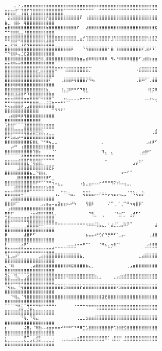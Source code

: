 ⠀⠀⠀⢆⡌⣴⣿⣿⣿⣿⣿⣿⣿⣿⣿⣿⣿⣿⣿⣿⣿⣿⣿⣿⣿⣿⣿⣿⡿⠛⣿⣿⣿⣿⣿⣿⣿⣿⣿⣿⣿⣿⣿⣿⣿⣿⣿⣿⣿⣿⣿⣿⡟⠀⢸⣿⡇⢸⣿⣿⣿⣿⣿⣿⣿⣿⣿⣿
⠀⣵⣽⣿⣿⣿⣿⣿⣿⣿⣿⣿⣿⡟⣿⣿⣿⣿⣿⣿⣿⣿⣿⣿⠏⠀⢰⣿⣿⣿⣿⣿⣿⣿⣿⣿⣿⣿⣿⣿⣿⣿⣿⣿⣿⣿⣿⣿⣿⣷⣀⠀⣿⡧⠀⢿⣿⣿⣿⣿⣿⣿⣿⣿⣿
⣶⣿⣿⣿⣿⣿⣿⣿⣿⣿⣿⣿⣿⢷⣿⣿⣿⣿⣿⣿⣿⣿⣿⠏⠀⠀⣼⣿⣿⣿⣿⣿⣿⣿⢿⣿⣿⣿⣿⣿⣿⣿⣿⣿⣿⣿⣿⣿⣯⠉⠉⣿⣿⣧⣤⣘⣿⣿⣿⣿⣿⣿⣿⣿⣿
⣿⣿⣿⣿⣿⣿⣿⣿⣿⣿⣿⣿⣿⢸⣿⣿⣿⣿⣿⣿⣿⣿⣿⣀⣤⡚⢹⣿⣿⣿⣿⣿⣿⡟⣸⢻⣿⣿⣿⣿⣿⣿⣿⣿⣿⡟⣾⣿⣝⣀⠀⡿⣿⠀⢹⡿⢿⣿⣿⣿⣿⣿⣿⣿⣿
⣿⣿⣿⣿⣿⣿⣿⣿⣿⣿⣿⣿⣿⣾⣿⣿⣿⣿⣿⣿⣿⡿⠀⠀⠀⠙⢻⣿⣿⣿⣿⣿⣿⠃⣿⠈⣿⣿⣿⣿⣿⣿⣿⣿⠏⣸⡿⠹⠁⠉⠙⣿⡿⢤⣈⣏⣽⣿⣿⣿⣿⣿⣿⣿⣿
⣿⣿⣿⣿⣿⣿⣿⣿⣿⣿⣿⣻⣇⣿⣿⣿⣿⣿⣿⣿⣿⣿⣿⣷⣶⣤⣾⠿⠿⣿⠿⠿⠿⠀⠻⠄⠻⠿⠿⠿⢿⣿⣿⠋⣰⣿⣷⣶⣶⣶⣶⣿⣷⣶⣿⣿⣿⣿⣿⣿⣿⣿⣿⣿⣿
⣿⣿⣿⣿⣿⣿⣿⣿⣿⣿⡿⢹⣿⣿⣽⣿⠿⠛⠛⢹⣿⣿⣿⣿⣿⣿⣯⡉⠀⠀⠀⠀⠀⠀⠀⠀⠀⠀⠀⠀⠀⠀⠠⣾⣿⣿⣿⣿⣿⣿⣿⣿⣿⣿⣿⣿⣿⣿⣿⣿⣿⣿⣿⣿⣿
⣿⣿⣿⣿⣿⣿⣿⣿⣿⣿⣿⣾⣿⣿⠏⠀⠀⠀⢀⣿⣿⡿⢿⣿⣿⣿⡝⠻⢦⠀⠀⠀⠀⠀⠀⠀⠀⠀⠀⠀⠀⠀⢀⣿⠿⠋⢁⣾⣿⣿⣿⡿⣿⢿⣿⣿⣿⣿⣿⣿⣿⣿⣿⣿⣿
⣿⣿⣿⣿⣿⣿⣿⣿⣿⣿⣿⣿⣿⣷⡀⠀⠀⠀⢸⣄⡽⠟⠛⠋⠙⢿⣇⠀⠀⠀⠀⠀⠀⠀⠀⠀⠀⠀⠀⠀⠀⠀⠀⠀⠀⠀⢿⡭⠿⠛⠿⠿⣼⣾⣿⠋⠘⣿⣿⣿⣿⣿⣿⣿⣿
⣿⣿⣿⣿⣿⣿⣿⣿⣿⣿⣿⠈⠛⠻⠿⣄⣀⣀⣤⡿⠶⠒⠒⠒⠋⠉⠉⠁⠀⠀⠀⠀⠀⠀⠀⠀⠀⠀⠀⠀⠀⠀⠀⠀⠀⠒⠚⠓⠲⠦⢤⣤⣿⣿⡿⢀⣠⣿⣿⣿⣿⣿⣿⣿⣿
⣿⣿⣿⣿⣿⣿⣿⣿⣿⣿⣿⠀⠀⠀⠀⠉⠙⠙⠋⠁⠀⠀⠀⠀⠀⠀⠀⠀⠀⠀⠀⠀⠀⠀⠀⠀⠀⠀⠀⠀⠀⠀⠀⠀⠀⠀⠀⠀⠀⠀⢠⣾⣿⠿⡿⢻⣿⣿⣿⣿⣿⣿⣿⣿⣿
⣿⣿⣿⣿⣿⣿⣿⣿⣿⣿⣿⣇⠀⠀⠀⠀⠀⠀⠀⠀⠀⠀⠀⠀⠀⠀⠀⠀⠀⠀⠀⠀⠀⠀⠀⠀⠀⠀⠀⠀⠀⠀⠀⠀⠀⠀⠀⠀⠀⣰⣿⣿⠁⠀⠀⣼⣿⣿⣿⣿⣿⣿⣿⣿⣿
⣿⣿⣿⣿⣿⣿⣿⣿⣻⣿⠿⣿⣆⢀⠀⠀⠀⠀⠀⠀⠀⠀⠀⠀⠀⠀⠀⠀⠀⠀⠀⠀⠀⠀⠀⠀⠀⠀⠀⠀⠀⠀⠀⠀⠀⠀⠀⢀⣾⡿⠿⣣⣆⡴⠶⣾⣿⣿⣿⣿⣿⣿⣿⣿⣿
⣿⣿⣿⣿⣿⣿⣿⣿⣯⣿⣇⠈⠛⠿⢦⣀⣀⠀⠀⠀⠀⠀⠀⠀⠀⠀⠀⠀⠀⠀⠀⡀⠀⠀⠀⠀⠀⠀⠀⠀⠀⠀⠀⠀⠀⢀⣴⡿⠋⠀⠀⡴⠛⠀⢰⣿⣿⣿⣿⣿⣿⣿⣿⣿⣿
⣿⣿⣿⣿⣿⣿⣿⢿⣿⢹⣿⡆⠀⠀⠀⠈⠁⠀⠀⠀⠀⠀⠀⠀⠀⠀⠀⠀⠀⠀⠀⠹⣄⠀⣄⠀⠀⠀⠀⠀⠀⠀⠀⢀⣴⡿⠋⠀⠀⠀⠀⠀⠀⢀⣾⣿⣿⣿⣿⣿⣿⣿⣿⣿⣿
⣿⣿⣿⣿⣿⣿⣿⣇⠙⢿⣽⣿⡀⠀⠀⠀⠀⠀⠀⠀⠀⠀⠀⠀⠀⠀⠀⠀⠀⠀⠀⠀⠉⠀⠀⠀⠀⠀⠀⠀⠀⣠⡴⠛⠁⠀⠀⠀⠀⠀⠀⠀⠀⣸⣿⣿⣿⣿⣿⣿⣿⣿⣿⣟⡯
⣿⣿⣿⣿⣿⣿⣿⣿⣦⣀⠙⣿⣷⡀⠀⠀⠀⠀⠀⠀⠀⠀⠀⠀⠀⠀⠀⠀⠀⠀⠀⠀⠀⠀⠀⠀⠀⠰⠒⠋⠉⠀⠀⠀⠀⠀⠀⠀⠀⠀⠀⠀⢀⣿⣿⣿⣿⣿⣿⣿⣿⣿⡿⠋⣀
⣿⣿⣿⣿⣿⣿⣿⣿⣿⠿⠟⠋⠉⠙⠛⠲⠤⣄⣀⠀⠀⠀⠀⠀⠠⣦⣀⣤⠤⠤⠖⠚⠛⠛⠻⠝⠾⠤⢤⣀⡀⠀⠀⠀⠀⠀⠀⠀⠀⠀⠀⠀⣾⣿⣿⣿⣿⣿⣿⣿⣿⣿⣵⣿⣿
⣿⣿⣿⣿⣿⠿⠛⠉⠀⠀⠀⠀⠀⠀⠀⠀⢠⡀⠉⠛⠲⣤⡀⠀⠀⢿⣿⣧⣤⠤⠖⠶⠦⡤⢤⣤⡤⣄⣀⠈⠙⠳⢦⣤⡗⠀⠀⠀⠀⠀⠀⣼⣿⣿⣿⣿⣿⣿⣿⣿⣿⣿⣿⣿⣿
⣿⣿⣿⠏⠁⠀⠀⠀⠀⠀⠀⢀⣤⣶⣤⠤⣤⣽⣶⣶⠦⠞⠳⠀⠀⠀⢻⣿⠇⠀⠀⠀⠀⠌⠉⢀⠈⢀⠉⠛⠲⢶⣿⡿⠁⠀⠀⠀⠀⠀⣰⣿⣿⣿⣿⣿⣿⣿⣿⣿⣿⣿⣿⣿⣿
⣿⣿⠏⠀⠀⠀⠀⠀⣐⣶⣾⣿⣿⣿⣿⣧⠄⠀⠀⠀⠀⠀⠀⠀⠀⠀⠀⠙⢧⡀⠀⢀⠀⠀⠀⠈⢳⡎⡁⠀⣠⡾⠋⠁⠀⠀⠀⠀⠀⣴⣿⣿⣿⣿⣿⣿⣿⣿⣿⣿⣿⣿⣿⣿⣿
⣿⡏⠀⠀⠀⠀⠀⣼⣿⣿⣿⠿⠟⠛⠛⠛⠛⠒⠒⠒⠒⠒⠒⠒⠒⠒⠲⠶⠶⢽⣦⣄⡀⠂⣴⣘⣁⣤⠷⠟⠉⠀⠀⠀⠀⠀⠀⠀⣴⣿⣿⣿⣿⣿⣿⣿⣿⣿⣿⣿⣿⣿⣿⣿⣿
⡿⠀⠀⠀⠀⠀⣼⣿⠟⠋⠀⠀⠀⠀⠀⠀⠀⠀⠀⠀⠀⠀⠀⠀⠀⠀⣦⣤⡤⠞⢋⡎⠙⡛⠛⠋⢁⣠⠄⠀⠀⠀⠀⠀⠀⠀⢀⣼⣿⣿⣿⣿⣿⣿⣿⣿⣿⣿⣿⣿⣿⣿⣿⣿⣿
⣇⠀⠀⠀⢀⣴⠟⠁⠀⠀⠀⠀⠀⠀⠀⢀⣀⣀⣀⣀⣤⣤⣴⠒⠒⠛⠉⠁⠀⠀⠈⠛⠦⣄⡲⠿⠉⠀⠀⠀⠀⠀⠀⠀⠀⣠⣾⣿⣿⣿⣿⣿⣿⣿⣿⣿⣿⣿⣿⣿⣿⣿⣿⣿⣿
⠙⣆⣠⡴⠋⠀⠀⠀⠀⠀⠀⣠⣶⣾⣿⣿⣿⣿⣿⣿⣿⣿⣿⣿⣦⡀⠀⠀⠀⠀⠀⠀⠀⠀⠀⠀⠀⠀⠀⠀⠀⠀⠀⣀⣴⣿⣿⣿⣿⣿⣿⣿⣿⣿⣿⣿⣿⣿⣿⣿⣿⣿⣿⣿⣿
⣄⠈⢿⠀⠀⠀⠀⠀⢀⣴⣿⣿⣿⣿⣿⣿⣿⣿⣿⣿⡿⣯⣿⣿⣿⣿⣷⣄⡀⠀⠀⠀⠀⠀⠀⠀⠀⠀⠀⢀⣠⣶⣿⣿⣿⣿⣿⣿⣿⣿⣿⣿⣿⣿⣿⣿⣿⣿⣿⣿⣿⣿⣿⣿⣿
⣽⣦⠀⠻⣄⠀⢀⣴⣿⣿⣿⣿⣿⣿⣿⣿⣿⣿⣿⡿⢿⣿⣿⣿⣿⣿⣿⣿⣿⣦⣀⠀⠀⠀⠀⣀⣤⣶⣾⣿⣿⣿⣿⣿⣿⣿⣿⣿⣿⣿⣿⣿⣿⣿⣿⣿⣿⣿⣿⣿⣿⣿⣿⣿⣿
⠙⢿⣧⡀⠘⢶⣿⣿⣿⣿⣿⣿⣿⣿⣿⣿⣿⣿⣿⣻⣾⣿⣿⣿⡗⣽⣿⣿⣿⣿⣿⣿⣿⣿⣿⣿⢟⣿⣯⣿⣽⣿⣿⣿⣿⣿⣿⣿⣿⣿⣿⣿⣿⣿⣿⣿⣿⣿⣿⣿⣿⣿⣿⣿⣿
⠀⠀⠙⢿⣄⠈⢻⣿⣿⣿⣿⣿⣿⣿⣿⣿⣿⣿⣿⣿⣿⣿⣿⣿⣿⣿⣿⣿⣿⣿⣿⣽⣟⣿⣿⣿⣿⣿⣿⣿⣿⣿⣿⣿⣿⣿⣿⣿⣿⣿⣿⣿⣿⣿⣿⣿⣿⣿⣿⣿⣿⣿⣿⣿⣿
⠀⠀⠀⠈⢻⣦⠀⠹⣭⡉⠉⠛⠉⠉⠉⠉⠁⠀⠀⠀⠀⠀⠈⠉⠉⠉⠙⠛⠛⢻⣿⣿⣿⣿⣿⣿⣟⣿⣿⣿⣿⣿⣿⣿⣿⣿⣿⣿⣿⣿⣿⣿⣿⣿⣿⣿⣿⣿⣿⣿⣿⣿⣿⣿⣿
⠀⠀⠀⠀⠀⠙⢷⡀⠙⢿⣄⠀⠀⠀⠀⠀⠀⠀⠀⠀⠀⠀⠀⢀⣀⣀⣲⣶⣶⣿⣿⣿⣿⣿⣿⣿⣿⣿⣿⣿⣿⣿⣿⣿⣿⣿⣿⣿⣿⣿⣿⣿⣿⣿⣿⣿⣿⣿⣿⣿⣿⣿⣿⣿⣿
⡆⠀⠀⠀⠀⠀⢬⣿⡄⠈⢿⣷⠤⢴⣶⡶⠶⠶⠚⠛⠛⠋⠙⠛⠿⣉⣡⣿⣿⣿⣿⣿⣿⣿⡟⢩⣿⣿⣫⣿⣿⣿⣿⣿⣿⣿⣿⣿⣿⣿⣿⣿⣿⣿⣿⣿⣿⣿⣿⣿⣿⣿⣿⣿⣿
⡆⠀⠀⠀⠀⠀⡟⠉⢀⡤⢾⡇⠀⠀⠀⠠⠀⠀⢀⣀⣄⣠⣤⣶⣿⣿⣿⣿⡿⣿⣿⣿⠿⠅⢠⣿⣿⠃⣸⣿⣿⣿⣿⣿⣿⣿⣿⣿⣿⣿⣿⣿⣿⣿⣿⣿⣿⣿⣿⣿⣿⣿⣿⣿⣿
